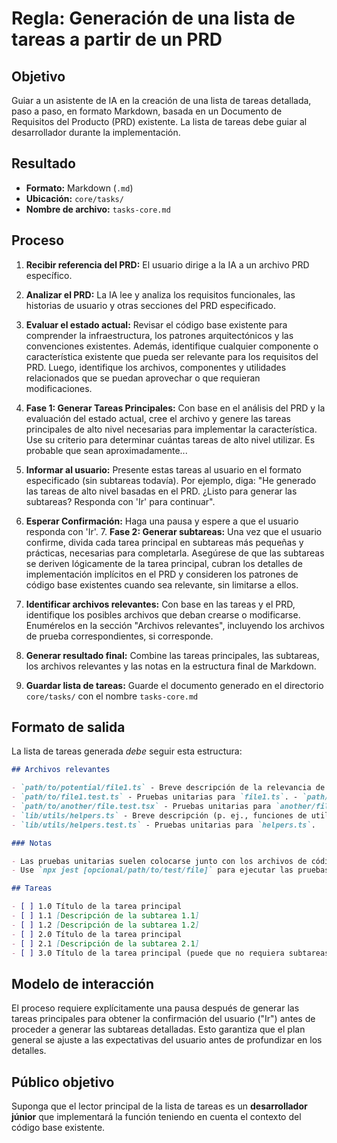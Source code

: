 # Regla: Generación de una lista de tareas a partir de un PRD

## Objetivo

Guiar a un asistente de IA en la creación de una lista de tareas detallada, paso a paso, en formato Markdown, basada en un Documento de Requisitos del Producto (PRD) existente. La lista de tareas debe guiar al desarrollador durante la implementación.

## Resultado

- **Formato:** Markdown (`.md`)
- **Ubicación:** `core/tasks/`
- **Nombre de archivo:** `tasks-core.md` 

## Proceso

1. **Recibir referencia del PRD:** El usuario dirige a la IA a un archivo PRD específico.
2. **Analizar el PRD:** La IA lee y analiza los requisitos funcionales, las historias de usuario y otras secciones del PRD especificado.
3. **Evaluar el estado actual:** Revisar el código base existente para comprender la infraestructura, los patrones arquitectónicos y las convenciones existentes. Además, identifique cualquier componente o característica existente que pueda ser relevante para los requisitos del PRD. Luego, identifique los archivos, componentes y utilidades relacionados que se puedan aprovechar o que requieran modificaciones.
4. **Fase 1: Generar Tareas Principales:** Con base en el análisis del PRD y la evaluación del estado actual, cree el archivo y genere las tareas principales de alto nivel necesarias para implementar la característica. Use su criterio para determinar cuántas tareas de alto nivel utilizar. Es probable que sean aproximadamente...
5. **Informar al usuario:** Presente estas tareas al usuario en el formato especificado (sin subtareas todavía). Por ejemplo, diga: "He generado las tareas de alto nivel basadas en el PRD. ¿Listo para generar las subtareas? Responda con 'Ir' para continuar".
6. **Esperar Confirmación:** Haga una pausa y espere a que el usuario responda con 'Ir'. 7. **Fase 2: Generar subtareas:** Una vez que el usuario confirme, divida cada tarea principal en subtareas más pequeñas y prácticas, necesarias para completarla. Asegúrese de que las subtareas se deriven lógicamente de la tarea principal, cubran los detalles de implementación implícitos en el PRD y consideren los patrones de código base existentes cuando sea relevante, sin limitarse a ellos.

8. **Identificar archivos relevantes:** Con base en las tareas y el PRD, identifique los posibles archivos que deban crearse o modificarse. Enumérelos en la sección "Archivos relevantes", incluyendo los archivos de prueba correspondientes, si corresponde.

9. **Generar resultado final:** Combine las tareas principales, las subtareas, los archivos relevantes y las notas en la estructura final de Markdown. 

10. **Guardar lista de tareas:** Guarde el documento generado en el directorio `core/tasks/` con el nombre `tasks-core.md`

## Formato de salida

La lista de tareas generada _debe_ seguir esta estructura:

```markdown
## Archivos relevantes

- `path/to/potential/file1.ts` - Breve descripción de la relevancia de este archivo (p. ej., contiene el componente principal para esta función).
- `path/to/file1.test.ts` - Pruebas unitarias para `file1.ts`. - `path/to/another/file.tsx` - Breve descripción (p. ej., controlador de ruta de la API para el envío de datos).
- `path/to/another/file.test.tsx` - Pruebas unitarias para `another/file.tsx`.
- `lib/utils/helpers.ts` - Breve descripción (p. ej., funciones de utilidad necesarias para los cálculos).
- `lib/utils/helpers.test.ts` - Pruebas unitarias para `helpers.ts`.

### Notas

- Las pruebas unitarias suelen colocarse junto con los archivos de código que se están probando (p. ej., `MyComponent.tsx` y `MyComponent.test.tsx` en el mismo directorio).
- Use `npx jest [opcional/path/to/test/file]` para ejecutar las pruebas. Si se ejecuta sin una ruta, se ejecutan todas las pruebas encontradas por la configuración de Jest.

## Tareas

- [ ] 1.0 Título de la tarea principal
- [ ] 1.1 [Descripción de la subtarea 1.1]
- [ ] 1.2 [Descripción de la subtarea 1.2]
- [ ] 2.0 Título de la tarea principal
- [ ] 2.1 [Descripción de la subtarea 2.1]
- [ ] 3.0 Título de la tarea principal (puede que no requiera subtareas si es puramente estructural o de configuración)
```

## Modelo de interacción

El proceso requiere explícitamente una pausa después de generar las tareas principales para obtener la confirmación del usuario ("Ir") antes de proceder a generar las subtareas detalladas. Esto garantiza que el plan general se ajuste a las expectativas del usuario antes de profundizar en los detalles.

## Público objetivo

Suponga que el lector principal de la lista de tareas es un **desarrollador júnior** que implementará la función teniendo en cuenta el contexto del código base existente.